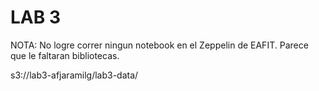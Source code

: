 # LAB 3 
NOTA: No logre correr ningun notebook en el Zeppelin de EAFIT. Parece que le faltaran bibliotecas. 

s3://lab3-afjaramilg/lab3-data/